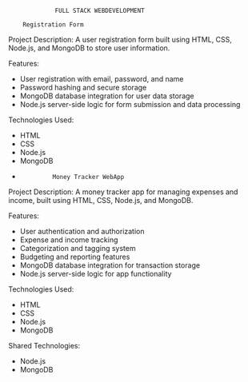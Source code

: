                  FULL STACK WEBDEVELOPMENT
                 
        Registration Form

Project Description:
A user registration form built using HTML, CSS, Node.js, and MongoDB to store user information.

Features:

- User registration with email, password, and name
- Password hashing and secure storage
- MongoDB database integration for user data storage
- Node.js server-side logic for form submission and data processing

Technologies Used:

- HTML
- CSS
- Node.js
- MongoDB
- 
               Money Tracker WebApp

Project Description:
A money tracker app for managing expenses and income, built using HTML, CSS, Node.js, and MongoDB.

Features:

- User authentication and authorization
- Expense and income tracking
- Categorization and tagging system
- Budgeting and reporting features
- MongoDB database integration for transaction storage
- Node.js server-side logic for app functionality

Technologies Used:

- HTML
- CSS
- Node.js
- MongoDB

Shared Technologies:

- Node.js
- MongoDB

